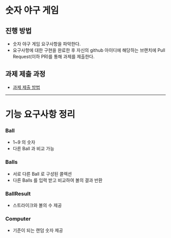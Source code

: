 # 숫자 야구 게임
## 진행 방법
* 숫자 야구 게임 요구사항을 파악한다.
* 요구사항에 대한 구현을 완료한 후 자신의 github 아이디에 해당하는 브랜치에 Pull Request(이하 PR)를 통해 과제를 제출한다.

## 과제 제출 과정
* [과제 제출 방법](https://github.com/next-step/nextstep-docs/tree/master/precourse)


---
# 기능 요구사항 정리


### Ball

- 1~9 의 숫자
- 다른 Ball 과 비교 가능 


### Balls

- 서로 다른 Ball 로 구성된 콜렉션
- 다른 Balls 를 입력 받고 비교하여 볼의 결과 반환 


### BallResult

- 스트라이크와 볼의 수 제공 


### Computer

- 기준이 되는 랜덤 숫자 제공